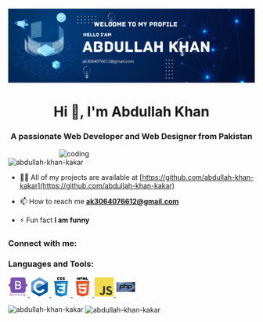 ![logo](https://github.com/abdullah-khan-kakar/abdullah-khan-kakar/blob/main/Banner.png)
<h1 align="center">Hi 👋, I'm Abdullah Khan</h1>

<h3 align="center">A passionate Web Developer and Web Designer from Pakistan</h3>

<img align="right" alt="coding" src="https://cdn.dribbble.com/users/1162077/screenshots/3848914/programmer.gif" width="400">
<p align="left"> <img src="https://komarev.com/ghpvc/?username=abdullah-khan-kakar&label=Profile%20views&color=0e75b6&style=flat" alt="abdullah-khan-kakar" /> </p>

- 👨‍💻 All of my projects are available at [https://github.com/abdullah-khan-kakar](https://github.com/abdullah-khan-kakar)

- 📫 How to reach me **ak3064076612@gmail.com**

- ⚡ Fun fact **I am funny**

<h3 align="left">Connect with me:</h3>
<p align="left">
</p>

<h3 align="left">Languages and Tools:</h3>
<p align="left"> <a href="https://getbootstrap.com" target="_blank" rel="noreferrer"> <img src="https://raw.githubusercontent.com/devicons/devicon/master/icons/bootstrap/bootstrap-plain-wordmark.svg" alt="bootstrap" width="40" height="40"/> </a> <a href="https://www.cprogramming.com/" target="_blank" rel="noreferrer"> <img src="https://raw.githubusercontent.com/devicons/devicon/master/icons/c/c-original.svg" alt="c" width="40" height="40"/> </a> <a href="https://www.w3schools.com/css/" target="_blank" rel="noreferrer"> <img src="https://raw.githubusercontent.com/devicons/devicon/master/icons/css3/css3-original-wordmark.svg" alt="css3" width="40" height="40"/> </a> <a href="https://www.w3.org/html/" target="_blank" rel="noreferrer"> <img src="https://raw.githubusercontent.com/devicons/devicon/master/icons/html5/html5-original-wordmark.svg" alt="html5" width="40" height="40"/> </a> <a href="https://developer.mozilla.org/en-US/docs/Web/JavaScript" target="_blank" rel="noreferrer"> <img src="https://raw.githubusercontent.com/devicons/devicon/master/icons/javascript/javascript-original.svg" alt="javascript" width="40" height="40"/> </a> <a href="https://www.php.net" target="_blank" rel="noreferrer"> <img src="https://raw.githubusercontent.com/devicons/devicon/master/icons/php/php-original.svg" alt="php" width="40" height="40"/> </a> </p>

<p><img align="left" src="https://github-readme-stats.vercel.app/api/top-langs?username=abdullah-khan-kakar&show_icons=true&locale=en&layout=compact" alt="abdullah-khan-kakar" /></p>

<p>&nbsp;<img align="center" src="https://github-readme-stats.vercel.app/api?username=abdullah-khan-kakar&show_icons=true&locale=en" alt="abdullah-khan-kakar" /></p>

